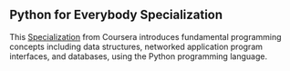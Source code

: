 ## Python for Everybody Specialization

This [Specialization](https://www.coursera.org/specializations/python) from Coursera introduces fundamental programming concepts including data structures, networked application program interfaces, and databases, using the Python programming language. 
